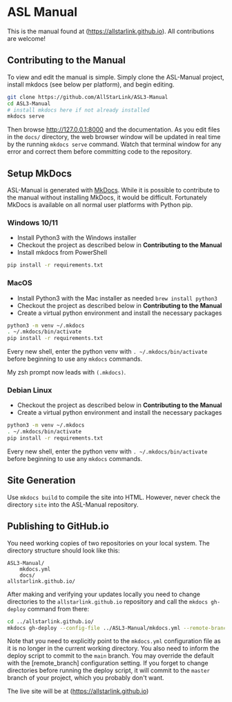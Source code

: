 # ASL Manual
This is the manual found at (https://allstarlink.github.io). All
contributions are welcome!

## Contributing to the Manual
To view and edit the manual is simple. Simply clone the ASL-Manual
project, install mkdocs (see below per platform), and begin editing.

```bash
git clone https://github.com/AllStarLink/ASL3-Manual
cd ASL3-Manual
# install mkdocs here if not already installed
mkdocs serve
```
Then browse http://127.0.0.1:8000 and the documentation.
As you edit files in the `docs/` directory, the web browser
window will be updated in real time by the running
`mkdocs serve` command. Watch that terminal window for any
error and correct them before committing code to the repository.

## Setup MkDocs
ASL-Manual is generated with [MkDocs](https://www.mkdocs.org/). While it is possible
to contribute to the manual without installing MkDocs, it would be difficult.
Fortunately MkDocs is available on all normal user platforms with Python pip.

### Windows 10/11
- Install Python3 with the Windows installer
- Checkout the project as described below in **Contributing to the Manual**
- Install mkdocs from PowerShell
```bash
pip install -r requirements.txt
```

### MacOS
- Install Python3 with the Mac installer as needed `brew install python3`
- Checkout the project as described below in **Contributing to the Manual**
- Create a virtual python environment and install the necessary packages
```bash
python3 -m venv ~/.mkdocs
. ~/.mkdocs/bin/activate
pip install -r requirements.txt
```

Every new shell, enter the python venv with `. ~/.mkdocs/bin/activate` before
beginning to use any `mkdocs` commands.

My zsh prompt now leads with `(.mkdocs)`. 

### Debian Linux
- Checkout the project as described below in **Contributing to the Manual**
- Create a virtual python environment and install the necessary packages
```bash
python3 -m venv ~/.mkdocs
. ~/.mkdocs/bin/activate
pip install -r requirements.txt
```

Every new shell, enter the python venv with `. ~/.mkdocs/bin/activate` before
beginning to use any `mkdocs` commands.

## Site Generation
Use `mkdocs build` to compile the site into HTML. However, never
check the directory `site` into the ASL-Manual repository.

## Publishing to GitHub.io
You need working copies of two repositories on your local system. The
directory structure should look like this:
```text
ASL3-Manual/
    mkdocs.yml
    docs/
allstarlink.github.io/
```
After making and verifying your updates locally you need to change
directories to the `allstarlink.github.io` repository and call the
`mkdocs gh-deploy` command from there:

```bash
cd ../allstarlink.github.io/
mkdocs gh-deploy --config-file ../ASL3-Manual/mkdocs.yml --remote-branch main
```

Note that you need to explicitly point to the `mkdocs.yml` configuration file as
it is no longer in the current working directory. You also need to inform the
deploy script to commit to the `main` branch. You may override the default
with the [remote_branch] configuration setting. If you forget to change
directories before running the deploy script, it will commit to the `master`
branch of your project, which you probably don't want.

The live site will be at (https://allstarlink.github.io)

